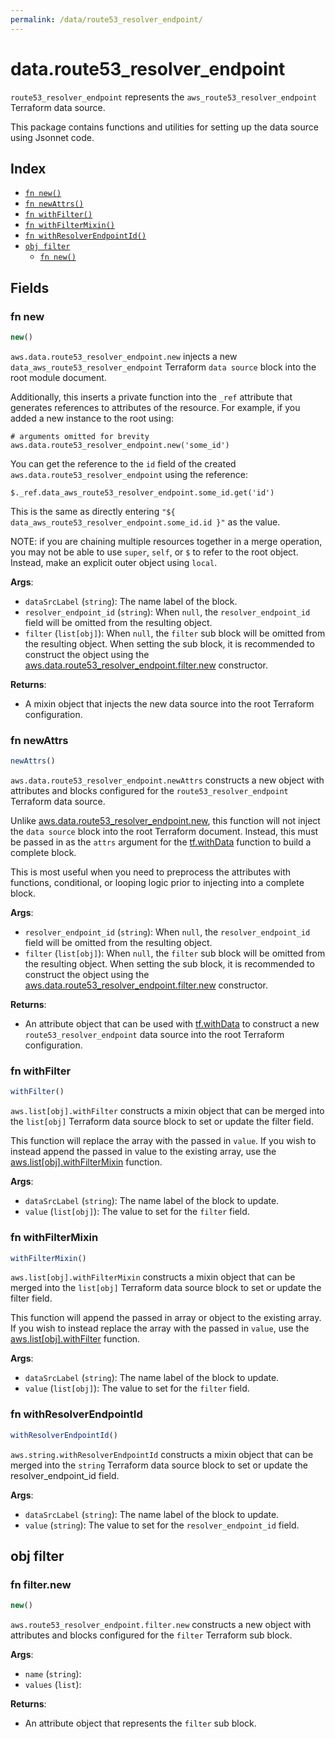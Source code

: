 ```yaml
---
permalink: /data/route53_resolver_endpoint/
---
```


# data.route53_resolver_endpoint

`route53_resolver_endpoint` represents the `aws_route53_resolver_endpoint` Terraform data source.



This package contains functions and utilities for setting up the data source using Jsonnet code.


## Index

* [`fn new()`](#fn-new)
* [`fn newAttrs()`](#fn-newattrs)
* [`fn withFilter()`](#fn-withfilter)
* [`fn withFilterMixin()`](#fn-withfiltermixin)
* [`fn withResolverEndpointId()`](#fn-withresolverendpointid)
* [`obj filter`](#obj-filter)
  * [`fn new()`](#fn-filternew)

## Fields

### fn new

```ts
new()
```


`aws.data.route53_resolver_endpoint.new` injects a new `data_aws_route53_resolver_endpoint` Terraform `data source`
block into the root module document.

Additionally, this inserts a private function into the `_ref` attribute that generates references to attributes of the
resource. For example, if you added a new instance to the root using:

    # arguments omitted for brevity
    aws.data.route53_resolver_endpoint.new('some_id')

You can get the reference to the `id` field of the created `aws.data.route53_resolver_endpoint` using the reference:

    $._ref.data_aws_route53_resolver_endpoint.some_id.get('id')

This is the same as directly entering `"${ data_aws_route53_resolver_endpoint.some_id.id }"` as the value.

NOTE: if you are chaining multiple resources together in a merge operation, you may not be able to use `super`, `self`,
or `$` to refer to the root object. Instead, make an explicit outer object using `local`.

**Args**:
  - `dataSrcLabel` (`string`): The name label of the block.
  - `resolver_endpoint_id` (`string`):  When `null`, the `resolver_endpoint_id` field will be omitted from the resulting object.
  - `filter` (`list[obj]`):  When `null`, the `filter` sub block will be omitted from the resulting object. When setting the sub block, it is recommended to construct the object using the [aws.data.route53_resolver_endpoint.filter.new](#fn-route53resolverendpointfilternew) constructor.

**Returns**:
- A mixin object that injects the new data source into the root Terraform configuration.


### fn newAttrs

```ts
newAttrs()
```


`aws.data.route53_resolver_endpoint.newAttrs` constructs a new object with attributes and blocks configured for the `route53_resolver_endpoint`
Terraform data source.

Unlike [aws.data.route53_resolver_endpoint.new](#fn-route53resolverendpointnew), this function will not inject the `data source`
block into the root Terraform document. Instead, this must be passed in as the `attrs` argument for the
[tf.withData](https://github.com/tf-libsonnet/core/tree/main/docs#fn-withdata) function to build a complete block.

This is most useful when you need to preprocess the attributes with functions, conditional, or looping logic prior to
injecting into a complete block.

**Args**:
  - `resolver_endpoint_id` (`string`):  When `null`, the `resolver_endpoint_id` field will be omitted from the resulting object.
  - `filter` (`list[obj]`):  When `null`, the `filter` sub block will be omitted from the resulting object. When setting the sub block, it is recommended to construct the object using the [aws.data.route53_resolver_endpoint.filter.new](#fn-route53resolverendpointfilternew) constructor.

**Returns**:
  - An attribute object that can be used with [tf.withData](https://github.com/tf-libsonnet/core/tree/main/docs#fn-withdata) to construct a new `route53_resolver_endpoint` data source into the root Terraform configuration.


### fn withFilter

```ts
withFilter()
```

`aws.list[obj].withFilter` constructs a mixin object that can be merged into the `list[obj]`
Terraform data source block to set or update the filter field.

This function will replace the array with the passed in `value`. If you wish to instead append the
passed in value to the existing array, use the [aws.list[obj].withFilterMixin](TODO) function.


**Args**:
  - `dataSrcLabel` (`string`): The name label of the block to update.
  - `value` (`list[obj]`): The value to set for the `filter` field.


### fn withFilterMixin

```ts
withFilterMixin()
```

`aws.list[obj].withFilterMixin` constructs a mixin object that can be merged into the `list[obj]`
Terraform data source block to set or update the filter field.

This function will append the passed in array or object to the existing array. If you wish
to instead replace the array with the passed in `value`, use the [aws.list[obj].withFilter](TODO)
function.


**Args**:
  - `dataSrcLabel` (`string`): The name label of the block to update.
  - `value` (`list[obj]`): The value to set for the `filter` field.


### fn withResolverEndpointId

```ts
withResolverEndpointId()
```

`aws.string.withResolverEndpointId` constructs a mixin object that can be merged into the `string`
Terraform data source block to set or update the resolver_endpoint_id field.



**Args**:
  - `dataSrcLabel` (`string`): The name label of the block to update.
  - `value` (`string`): The value to set for the `resolver_endpoint_id` field.


## obj filter



### fn filter.new

```ts
new()
```


`aws.route53_resolver_endpoint.filter.new` constructs a new object with attributes and blocks configured for the `filter`
Terraform sub block.



**Args**:
  - `name` (`string`): 
  - `values` (`list`): 

**Returns**:
  - An attribute object that represents the `filter` sub block.

